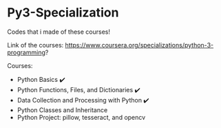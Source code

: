 # Py3-Specialization
Codes that i made of these courses!

Link of the courses: https://www.coursera.org/specializations/python-3-programming?

Courses: 

- Python Basics ✔️
- Python Functions, Files, and Dictionaries ✔️
- Data Collection and Processing with Python ✔️
- Python Classes and Inheritance
- Python Project: pillow, tesseract, and opencv
